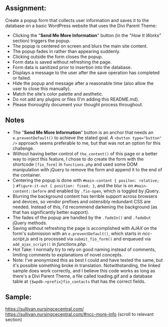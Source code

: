 ## Assignment:

Create a popup form that collects user information and saves it to the database on a basic WordPress website that uses the Divi Parent Theme:

- Clicking the "**Send Me More Information**" button (in the "_How It Works_" section) triggers the popup.
- The popup is centered on screen and blurs the main site content.
- The popup fades in rather than appearing suddenly.
- Clicking outside the form closes the popup.
- Form data is saved without refreshing the page.
- Form data is sanitized prior to insertion into the database.
- Displays a message to the user after the save operation has completed or failed.
- Hide the popup and message after a reasonable time (also allow the user to close this manually).
- Match the site's color palette and aesthetic.
- Do not add any plugins or files (I'm adding this README.md).
- Please thoroughly document your thought process throughout.

## Notes

- The "**Send Me More Information**" button is an anchor that needs an `e.preventDefault()` to achieve the stated goal. A `<button type="button" />` approach seems preferable to me, but that was not an option for this challenge.
- Without having better control of `the_content()` of this page or a better way to inject this feature, I chose to do create the form with the shortcode `[fio_form]` in `functions.php` and used some DOM manipulation with jQuery to remove the form and append it to the end of the container.
- Centering the popup is done with `#main-content { positon: relative; }` `#figure-it-out { position: fixed; }`, and the blur is on `#main-content::before` and enabled by `.fio-open`, which is toggled by jQuery.
- Blurring the background content has terrible support across browsers and devices, so vendor prefixes and ostensibly redundant CSS are needed. Instead of this, I'd recommend darkening the background (as that has significantly better support).
- The fades of the popup are handled by the `.fadeIn()` and `.fadeOut` jQuery methods.
- Saving without refreshing the page is accomplished with _AJAX_ on the form's submission with an `e.preventDefault()`, which starts in _ncc-script.js_ and is processed via `submit_fio_form()` and enqueued via `add_ajax_script()` in _functions.php_.
- Hot Take: I normally try to rely on good naming instead of comments, limiting comments to explanations of novel concepts.
- Note: I've anonymized this as best I could and have tested the same, but it's possible something broke in translation. Notwithstanding, the linked sample does work correctly, and I believe this code works as long as there's a Divi Parent Theme, a file called loading.gif and a database table at `{$wpdb->prefix}fio_contacts` that has the correct fields.

## Sample:

https://sullivan.nursingcecentral.com/
https://sullivan.nursingcecentral.com/#ncc-more-info (scroll to relevant section)
